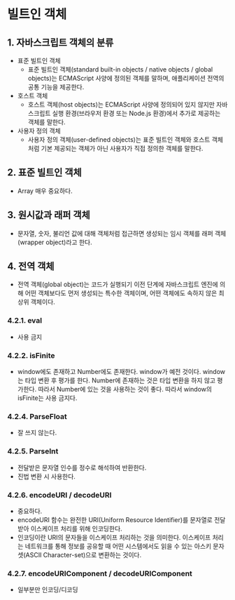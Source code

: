 # 빌트인 객체
## 1. 자바스크립트 객체의 분류
- 표준 빌트인 객체
  - 표준 빌트인 객체(standard built-in objects / native objects / global objects)는 ECMAScript 사양에 정의된 객체를 말하며, 애플리케이션 전역의 공통 기능을 제공한다.
- 호스트 객체
  - 호스트 객체(host objects)는 ECMAScript 사양에 정의되어 있지 않지만 자바스크립트 실행 환경(브라우저 환경 또는 Node.js 환경)에서 추가로 제공하는 객체를 말한다.
- 사용자 정의 객체
  - 사용자 정의 객체(user-defined objects)는 표준 빌트인 객체와 호스트 객체처럼 기본 제공되는 객체가 아닌 사용자가 직접 정의한 객체를 말한다.


## 2. 표준 빌트인 객체
- Array 매우 중요하다.

## 3. 원시값과 래퍼 객체
- 문자열, 숫자, 불리언 값에 대해 객체처럼 접근하면 생성되는 임시 객체를 래퍼 객체(wrapper object)라고 한다.

## 4. 전역 객체
- 전역 객체(global object)는 코드가 실행되기 이전 단계에 자바스크립트 엔진에 의해 어떤 객체보다도 먼저 생성되는 특수한 객체이며, 어떤 객체에도 속하지 않은 최상위 객체이다.

### 4.2.1. eval
- 사용 금지

### 4.2.2. isFinite
- window에도 존재하고 Number에도 존재한다. window가 예전 것이다. window는 타입 변환 후 평가를 한다. Number에 존재하는 것은 타입 변환을 하지 않고 평가한다. 따라서 Number에 있는 것을 사용하는 것이 좋다. 따라서 window의 isFinite는 사용 금지다.

### 4.2.4. ParseFloat
- 잘 쓰지 않는다.

### 4.2.5. ParseInt
- 전달받은 문자열 인수를 정수로 해석하여 반환한다.
- 진법 변환 시 사용한다.

### 4.2.6. encodeURI / decodeURI
- 중요하다.
- encodeURI 함수는 완전한 URI(Uniform Resource Identifier)를 문자열로 전달받아 이스케이프 처리를 위해 인코딩한다. 
- 인코딩이란 URI의 문자들을 이스케이프 처리하는 것을 의미한다. 이스케이프 처리는 네트워크를 통해 정보를 공유할 때 어떤 시스템에서도 읽을 수 있는 아스키 문자 셋(ASCII Character-set)으로 변환하는 것이다.


### 4.2.7. encodeURIComponent / decodeURIComponent
- 일부분만 인코딩/디코딩

